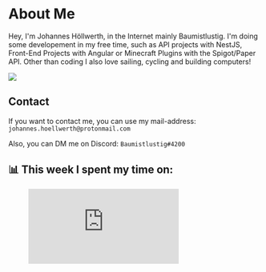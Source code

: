 # About Me
Hey, I'm Johannes Höllwerth, in the Internet mainly Baumistlustig. I'm doing some developement in my free time, such as API projects with NestJS,
Front-End Projects with Angular or Minecraft Plugins with the Spigot/Paper API. Other than coding I also love sailing, cycling and building computers!

![](https://komarev.com/ghpvc/?username=Baumistlustig&style=for-the-badge)

## Contact
If you want to contact me, you can use my mail-address: `johannes.hoellwerth@protonmail.com`

Also, you can DM me on Discord: `Baumistlustig#4200`

## 📊 This week I spent my time on:
<figure><embed src="https://wakatime.com/share/@88014539-407d-462c-9c42-bcea1a083349/e6c33bfe-e109-4660-b019-970bae70092b.svg"></embed></figure>
